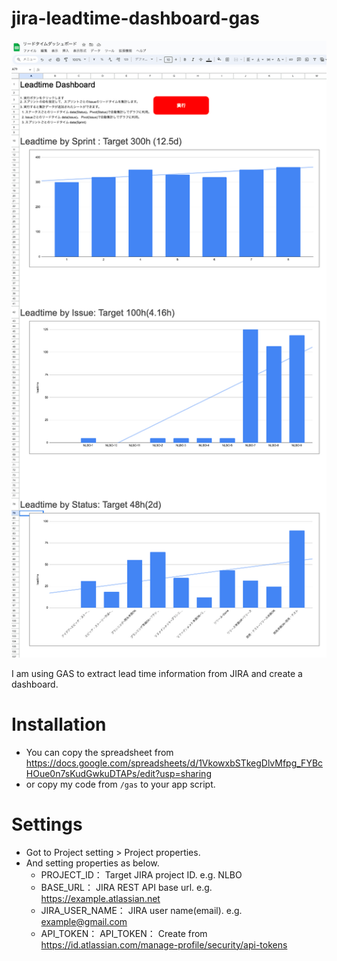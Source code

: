 # jira-leadtime-dashboard-gas

![](./images/dashboard.png)

I am using GAS to extract lead time information from JIRA and create a dashboard.

# Installation

- You can copy the spreadsheet from https://docs.google.com/spreadsheets/d/1VkowxbSTkegDlvMfpg_FYBcHOue0n7sKudGwkuDTAPs/edit?usp=sharing
- or copy my code from `/gas` to your app script.

# Settings

- Got to Project setting > Project properties.
- And setting properties as below.
  - PROJECT_ID： Target JIRA project ID. e.g. NLBO
  - BASE_URL： JIRA REST API base url. e.g. https://example.atlassian.net
  - JIRA_USER_NAME： JIRA user name(email). e.g. example@gmail.com
  - API_TOKEN： API_TOKEN： Create from https://id.atlassian.com/manage-profile/security/api-tokens
